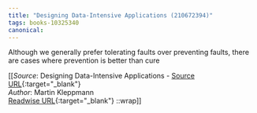 ```yaml
---
title: "Designing Data-Intensive Applications (210672394)"
tags: books-10325340
canonical: 
---
```


Although we generally prefer tolerating faults over preventing faults, there are cases where prevention is better than cure


[[_Source_: Designing Data-Intensive Applications - [Source URL](){:target="_blank"}<br>
_Author_: Martin Kleppmann<br>
[Readwise URL](https://readwise.io/open/210672394){:target="_blank"}
::wrap]]